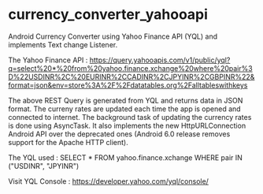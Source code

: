 # currency_converter_yahooapi
Android Currency Converter using Yahoo Finance API (YQL) and implements Text change Listener.

The Yahoo Finance API : https://query.yahooapis.com/v1/public/yql?q=select%20*%20from%20yahoo.finance.xchange%20where%20pair%3D%22USDINR%2C%20EURINR%2CCADINR%2CJPYINR%2CGBPINR%22&format=json&env=store%3A%2F%2Fdatatables.org%2Falltableswithkeys

The above REST Query is generated from YQL and returns data in JSON format.
The curreny rates are updated each time the app is opened and connected to internet. The background task of updating the currency rates is done using AsyncTask. It also implements the new HttpURLConnection Android API over the deprecated ones (Android 6.0 release removes support for the Apache HTTP client).

The YQL used : SELECT * FROM yahoo.finance.xchange WHERE pair IN ("USDINR", "JPYINR")

Visit YQL Console : https://developer.yahoo.com/yql/console/
